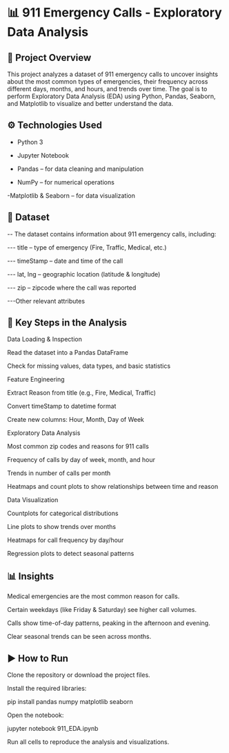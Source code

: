 # 📊 911 Emergency Calls - Exploratory Data Analysis
## 📌 Project Overview

This project analyzes a dataset of 911 emergency calls to uncover insights about the most common types of emergencies, their frequency across different days, months, and hours, and trends over time. The goal is to perform Exploratory Data Analysis (EDA) using Python, Pandas, Seaborn, and Matplotlib to visualize and better understand the data.

## ⚙️ Technologies Used

- Python 3

- Jupyter Notebook

- Pandas – for data cleaning and manipulation

- NumPy – for numerical operations

-Matplotlib & Seaborn – for data visualization

## 📂 Dataset

-- The dataset contains information about 911 emergency calls, including:

--- title – type of emergency (Fire, Traffic, Medical, etc.)

--- timeStamp – date and time of the call

--- lat, lng – geographic location (latitude & longitude)

--- zip – zipcode where the call was reported

---Other relevant attributes

## 🔑 Key Steps in the Analysis

Data Loading & Inspection

Read the dataset into a Pandas DataFrame

Check for missing values, data types, and basic statistics

Feature Engineering

Extract Reason from title (e.g., Fire, Medical, Traffic)

Convert timeStamp to datetime format

Create new columns: Hour, Month, Day of Week

Exploratory Data Analysis

Most common zip codes and reasons for 911 calls

Frequency of calls by day of week, month, and hour

Trends in number of calls per month

Heatmaps and count plots to show relationships between time and reason

Data Visualization

Countplots for categorical distributions

Line plots to show trends over months

Heatmaps for call frequency by day/hour

Regression plots to detect seasonal patterns

 ## 📊 Insights

Medical emergencies are the most common reason for calls.

Certain weekdays (like Friday & Saturday) see higher call volumes.

Calls show time-of-day patterns, peaking in the afternoon and evening.

Clear seasonal trends can be seen across months.

## ▶️ How to Run

Clone the repository or download the project files.

Install the required libraries:

pip install pandas numpy matplotlib seaborn


Open the notebook:

jupyter notebook 911_EDA.ipynb


Run all cells to reproduce the analysis and visualizations.
